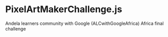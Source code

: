 # PixelArtMakerChallenge.js
Andela learners community with Google (ALCwithGoogleAfrica) Africa final challenge
